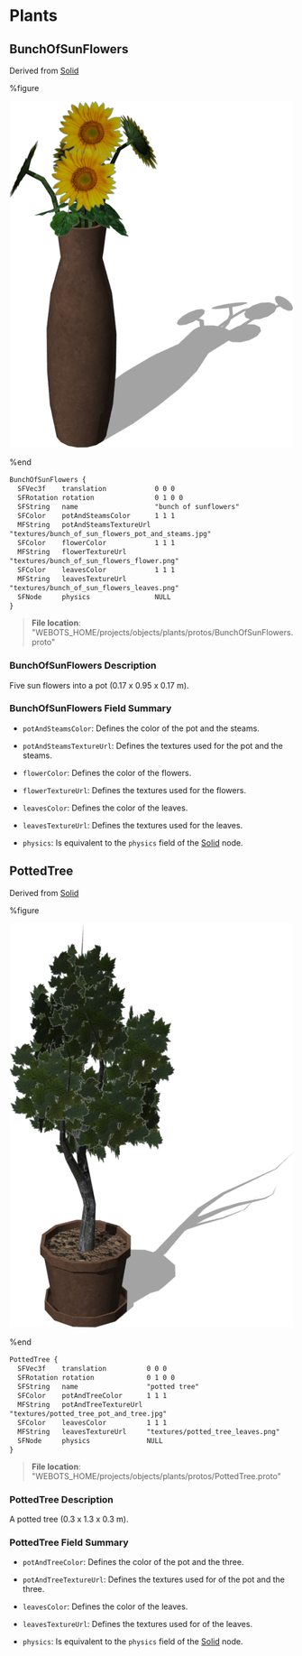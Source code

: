 # Plants

## BunchOfSunFlowers

Derived from [Solid](../reference/solid.md)

%figure

![BunchOfSunFlowers](images/objects/plants/BunchOfSunFlowers/model.png)

%end

```
BunchOfSunFlowers {
  SFVec3f    translation            0 0 0
  SFRotation rotation               0 1 0 0
  SFString   name                   "bunch of sunflowers"
  SFColor    potAndSteamsColor      1 1 1                                               
  MFString   potAndSteamsTextureUrl "textures/bunch_of_sun_flowers_pot_and_steams.jpg"  
  SFColor    flowerColor            1 1 1                                               
  MFString   flowerTextureUrl       "textures/bunch_of_sun_flowers_flower.png"          
  SFColor    leavesColor            1 1 1                                               
  MFString   leavesTextureUrl       "textures/bunch_of_sun_flowers_leaves.png"          
  SFNode     physics                NULL                                                
}
```

> **File location**: "WEBOTS\_HOME/projects/objects/plants/protos/BunchOfSunFlowers.proto"

### BunchOfSunFlowers Description

Five sun flowers into a pot (0.17 x 0.95 x 0.17 m).

### BunchOfSunFlowers Field Summary

- `potAndSteamsColor`: Defines the color of the pot and the steams.

- `potAndSteamsTextureUrl`: Defines the textures used for the pot and the steams.

- `flowerColor`: Defines the color of the flowers.

- `flowerTextureUrl`: Defines the textures used for the flowers.

- `leavesColor`: Defines the color of the leaves.

- `leavesTextureUrl`: Defines the textures used for the leaves.

- `physics`: Is equivalent to the `physics` field of the [Solid](../reference/solid.md) node.

## PottedTree

Derived from [Solid](../reference/solid.md)

%figure

![PottedTree](images/objects/plants/PottedTree/model.png)

%end

```
PottedTree {
  SFVec3f    translation          0 0 0
  SFRotation rotation             0 1 0 0
  SFString   name                 "potted tree"
  SFColor    potAndTreeColor      1 1 1                                    
  MFString   potAndTreeTextureUrl "textures/potted_tree_pot_and_tree.jpg"  
  SFColor    leavesColor          1 1 1                                    
  MFString   leavesTextureUrl     "textures/potted_tree_leaves.png"        
  SFNode     physics              NULL                                     
}
```

> **File location**: "WEBOTS\_HOME/projects/objects/plants/protos/PottedTree.proto"

### PottedTree Description

A potted tree (0.3 x 1.3 x 0.3 m).

### PottedTree Field Summary

- `potAndTreeColor`: Defines the color of the pot and the three.

- `potAndTreeTextureUrl`: Defines the textures used for of the pot and the three.

- `leavesColor`: Defines the color of the leaves.

- `leavesTextureUrl`: Defines the textures used for of the leaves.

- `physics`: Is equivalent to the `physics` field of the [Solid](../reference/solid.md) node.

